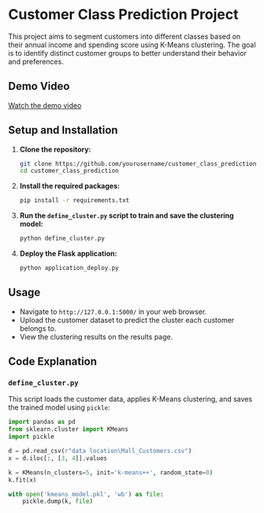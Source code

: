 # Customer Class Prediction Project

This project aims to segment customers into different classes based on their annual income and spending score using K-Means clustering. The goal is to identify distinct customer groups to better understand their behavior and preferences.

## Demo Video

[Watch the demo video](https://youtu.be/liUShAItfoQ?si=uRuTcsF9mr_r8rH3)

## Setup and Installation

1. **Clone the repository:**

    ```bash
    git clone https://github.com/yourusername/customer_class_prediction.git
    cd customer_class_prediction
    ```

2. **Install the required packages:**

    ```bash
    pip install -r requirements.txt
    ```

3. **Run the `define_cluster.py` script to train and save the clustering model:**

    ```bash
    python define_cluster.py
    ```

4. **Deploy the Flask application:**

    ```bash
    python application_deploy.py
    ```

## Usage

- Navigate to `http://127.0.0.1:5000/` in your web browser.
- Upload the customer dataset to predict the cluster each customer belongs to.
- View the clustering results on the results page.

## Code Explanation

### `define_cluster.py`

This script loads the customer data, applies K-Means clustering, and saves the trained model using `pickle`:

```python
import pandas as pd
from sklearn.cluster import KMeans
import pickle

d = pd.read_csv(r"data location\Mall_Customers.csv")
x = d.iloc[:, [3, 4]].values

k = KMeans(n_clusters=5, init='k-means++', random_state=0)
k.fit(x)

with open('kmeans_model.pkl', 'wb') as file:
    pickle.dump(k, file)
